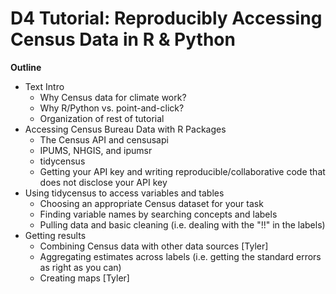 # D4 Tutorial: Reproducibly Accessing Census Data in R & Python

**Outline**

  *  Text Intro
     *  Why Census data for climate work?
     *  Why R/Python vs. point-and-click?
     *  Organization of rest of tutorial
  *  Accessing Census Bureau Data with R Packages
     *  The Census API and censusapi
     *  IPUMS, NHGIS, and ipumsr
     *  tidycensus
     *  Getting your API key and writing reproducible/collaborative code that does not disclose your API key
  *  Using tidycensus to access variables and tables
     *  Choosing an appropriate Census dataset for your task
     *  Finding variable names by searching concepts and labels
     *  Pulling data and basic cleaning (i.e. dealing with the "!!" in the labels)
  *  Getting results
     *  Combining Census data with other data sources [Tyler]
     *  Aggregating estimates across labels (i.e. getting the standard errors as right as you can) 
     *  Creating maps [Tyler]
